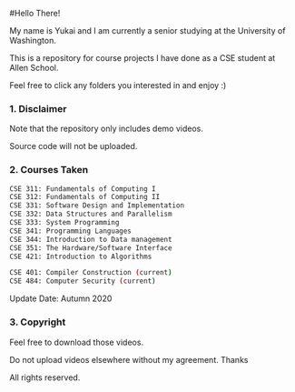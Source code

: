 #Hello There!

My name is Yukai and I am currently a senior studying at the University of Washington.

This is a repository for course projects I have done as a CSE student at Allen School. 

Feel free to click any folders you interested in and enjoy :)

### 1. Disclaimer

Note that the repository only includes demo videos.

Source code will not be uploaded.

### 2. Courses Taken
  ```sh
  CSE 311: Fundamentals of Computing I 
  CSE 312: Fundamentals of Computing II
  CSE 331: Software Design and Implementation
  CSE 332: Data Structures and Parallelism
  CSE 333: System Programming
  CSE 341: Programming Languages
  CSE 344: Introduction to Data management
  CSE 351: The Hardware/Software Interface
  CSE 421: Introduction to Algorithms
  
  CSE 401: Compiler Construction (current)
  CSE 484: Computer Security (current)
  ```
  Update Date: Autumn 2020


### 3. Copyright

Feel free to download those videos.

Do not upload videos elsewhere without my agreement. Thanks

All rights reserved.

